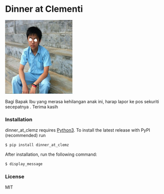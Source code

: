 # Dinner at Clementi
<p>
    <img src="logo/anonymous_mason.png" width="220" height="240" />
</p>
Bagi Bapak Ibu yang merasa kehilangan anak ini, harap lapor ke pos sekuriti secepatnya
.
Terima kasih

### Installation

dinner_at_clemz requires [Python3](https://www.python.org). To install the latest release with PyPI (recommended) run

```sh
$ pip install dinner_at_clemz
```

After installation, run the following command:

```sh
$ display_message
```
### License
MIT
